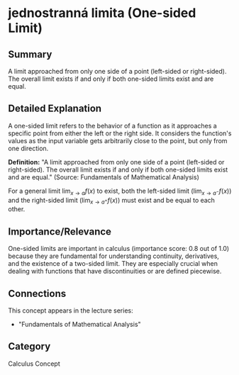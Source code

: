 # jednostranná limita (One-sided Limit)

## Summary
A limit approached from only one side of a point (left-sided or right-sided). The overall limit exists if and only if both one-sided limits exist and are equal.

## Detailed Explanation
A one-sided limit refers to the behavior of a function as it approaches a specific point from either the left or the right side. It considers the function's values as the input variable gets arbitrarily close to the point, but only from one direction.

**Definition:**
"A limit approached from only one side of a point (left-sided or right-sided). The overall limit exists if and only if both one-sided limits exist and are equal." (Source: Fundamentals of Mathematical Analysis)

For a general limit $\lim_{x \to a} f(x)$ to exist, both the left-sided limit ($\lim_{x \to a^-} f(x)$) and the right-sided limit ($\lim_{x \to a^+} f(x)$) must exist and be equal to each other.

## Importance/Relevance
One-sided limits are important in calculus (importance score: 0.8 out of 1.0) because they are fundamental for understanding continuity, derivatives, and the existence of a two-sided limit. They are especially crucial when dealing with functions that have discontinuities or are defined piecewise.

## Connections
This concept appears in the lecture series:
*   "Fundamentals of Mathematical Analysis"

## Category
Calculus Concept